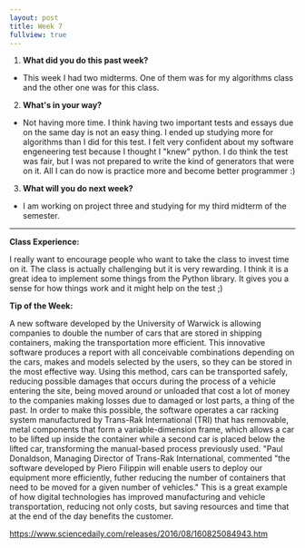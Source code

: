 ```yaml
---
layout: post
title: Week 7
fullview: true
---
```


1. __What did you do this past week?__
  * This week I had two midterms. One of them was for my algorithms class and the other one was for this class.  

2. __What's in your way?__
  * Not having more time. I think having two important tests and essays due on the same day is not an easy thing. I ended up studying more for algorithms than I did for this test. I felt very confident about my software engeneering test because I thought I "knew" python. I do think the test was fair, but I was not prepared to write the kind of generators that were on it. All I can do now is practice more and become better programmer :)

3. __What will you do next week?__
  * I am working on project three and studying for my third midterm of the semester. 


---
__Class Experience:__


I really want to encourage people who want to take the class to invest time on it. The class is actually challenging but it is very rewarding. I think it is a great idea to implement some things from the Python library. It gives you a sense for how things work and it might help on the test ;)

__Tip of the Week:__


A new software developed by the University of Warwick is allowing companies to double the number of cars that are stored in shipping containers, making the transportation more efficient. This innovative software produces a report with all conceivable combinations depending on the cars, makes and models selected by the users, so they can be stored in the most effective way.
Using this method, cars can be transported safely, reducing possible damages that occurs during the process of a vehicle entering the site, being moved around or unloaded that cost a lot of money to the companies making losses due to damaged or lost parts, a thing of the past. In order to make this possible, the software operates a car racking system manufactured by Trans-Rak International (TRI) that has removable, metal components that form a variable-dimension frame, which allows a car to be lifted up inside the container while a second car is placed below the lifted car, transforming the manual-based process previously used. "Paul Donaldson, Managing Director of Trans-Rak International, commented &quot;the software
developed by Piero Filippin will enable users to deploy our equipment more efficiently, futher
reducing the number of containers that need to be moved for a given number of vehicles."
This is a great example of how digital technologies has improved manufacturing and vehicle transportation, reducing not only costs, but saving resources and time that at the end of the day benefits the customer.

https://www.sciencedaily.com/releases/2016/08/160825084943.htm
